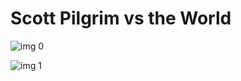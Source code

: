 # Scott Pilgrim vs the World

![img 0](https://i.imgur.com/8BDOFfb.jpg)

![img 1](https://i.imgur.com/8gAkhQr.png)

